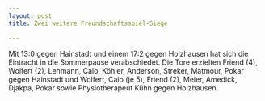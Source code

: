 ```yaml
---
layout: post
title: Zwei weitere Freundschaftsspiel-Siege

---
```


Mit 13:0 gegen Hainstadt und einem 17:2 gegen Holzhausen hat sich die Eintracht in die Sommerpause verabschiedet. Die Tore erzielten Friend (4), Wolfert (2), Lehmann, Caio, Köhler, Anderson, Streker, Matmour, Pokar gegen Hainstadt und Wolfert, Caio (je 5), Friend (2), Meier, Amedick, Djakpa, Pokar sowie Physiotherapeut Kühn gegen Holzhausen.


